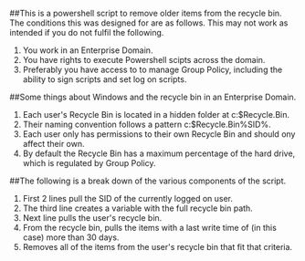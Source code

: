 ##This is a powershell script to remove older items from the recycle bin. 
The conditions this was designed for are as follows. This may not work as intended if you do not fulfil the following.

1. You work in an Enterprise Domain.
2. You have rights to execute Powershell scipts across the domain.
3. Preferably you have access to to manage Group Policy, including the ability to sign scripts and set log on scripts.

##Some things about Windows and the recycle bin in an Enterprise Domain.

1. Each user's Recycle Bin is located in a hidden folder at c:\$Recycle.Bin.
2. Their naming convention follows a pattern c:\$Recycle.Bin\%SID%.
3. Each user only has permissions to their own Recycle Bin and should ony affect their own.
4. By default the Recycle Bin has a maximum percentage of the hard drive, which is regulated by Group Policy.

##The following is a break down of the various components of the script.

1. First 2 lines pull the SID of the currently logged on user.
2. The third line creates a variable with the full recycle bin path.
3. Next line pulls the user's recycle bin.
4. From the recycle bin, pulls the items with a last write time of (in this case) more than 30 days.
5. Removes all of the items from the user's recycle bin that fit that criteria.